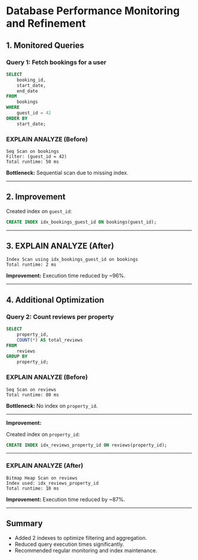 # Database Performance Monitoring and Refinement

## 1. Monitored Queries

### Query 1: Fetch bookings for a user

```sql
SELECT
    booking_id,
    start_date,
    end_date
FROM
    bookings
WHERE
    guest_id = 42
ORDER BY
    start_date;
```

### EXPLAIN ANALYZE (Before)

```
Seq Scan on bookings
Filter: (guest_id = 42)
Total runtime: 50 ms
```

**Bottleneck:** Sequential scan due to missing index.

---

## 2. Improvement

Created index on `guest_id`:

```sql
CREATE INDEX idx_bookings_guest_id ON bookings(guest_id);
```

---

## 3. EXPLAIN ANALYZE (After)

```
Index Scan using idx_bookings_guest_id on bookings
Total runtime: 2 ms
```

**Improvement:** Execution time reduced by ~96%.

---

## 4. Additional Optimization

### Query 2: Count reviews per property

```sql
SELECT
    property_id,
    COUNT(*) AS total_reviews
FROM
    reviews
GROUP BY
    property_id;
```

### EXPLAIN ANALYZE (Before)

```
Seq Scan on reviews
Total runtime: 80 ms
```

**Bottleneck:** No index on `property_id`.

---

**Improvement:**

Created index on `property_id`:

```sql
CREATE INDEX idx_reviews_property_id ON reviews(property_id);
```

---

### EXPLAIN ANALYZE (After)

```
Bitmap Heap Scan on reviews
Index used: idx_reviews_property_id
Total runtime: 10 ms
```

**Improvement:** Execution time reduced by ~87%.

---

## Summary

- Added 2 indexes to optimize filtering and aggregation.
- Reduced query execution times significantly.
- Recommended regular monitoring and index maintenance.

